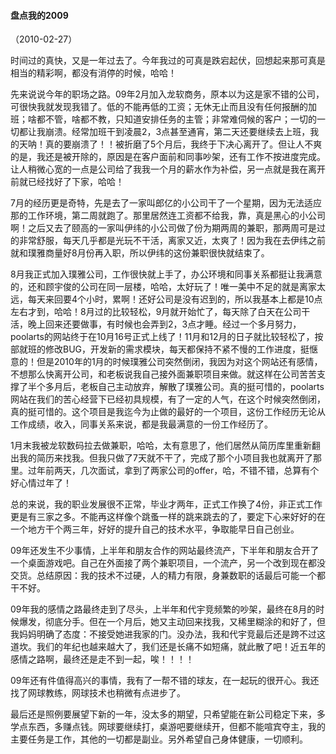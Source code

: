 
#### 盘点我的2009
（2010-02-27）

时间过的真快，又是一年过去了。今年我过的可真是跌宕起伏，回想起来那可真是相当的精彩啊，都没有消停的时候，哈哈！

先来说说今年的职场之路。09年2月加入龙软商务，原本以为这是家不错的公司，可很快我就发现我错了。低的不能再低的工资；无休无止而且没有任何报酬的加班；啥都不管，啥都不教，只知道安排任务的主管；非常难伺候的客户；一切的一切都让我崩溃。经常加班干到凌晨2，3点甚至通宵，第二天还要继续去上班，我的天呐！真的要崩溃了！！被折磨了5个月后，我终于下决心离开了。但让人不爽的是，我还是被开除的，原因是在客户面前和同事吵架，还有工作不按进度完成。让人稍微心宽的一点是公司给了我我一个月的薪水作为补偿，另一点就是我在离开前就已经找好了下家，哈哈！

7月的经历更是奇特，先是去了一家叫郎亿的小公司干了一个星期，因为无法适应那的工作环境，第二周就跑了。那里居然连工资都不给我，靠，真是黑心的小公司啊！之后又去了颐高的一家叫伊纬的小公司做了份为期两周的兼职，那两周可是过的非常舒服，每天几乎都是光玩不干活，离家又近，太爽了！因为我在去伊纬之前就和璞雅商量好8月份再入职，所以伊纬的这份兼职很快就结束了。

8月我正式加入璞雅公司，工作很快就上手了，办公环境和同事关系都挺让我满意的，还和顾宇俊的公司在同一层楼，哈哈，太好玩了！唯一美中不足的就是离家太远，每天来回要4个小时，累啊！还好公司是没有迟到的，所以我基本上都是10点左右才到，哈哈！8月过的比较轻松，9月就开始忙了，每天除了白天在公司干活，晚上回来还要做事，有时候也会弄到2，3点才睡。经过一个多月努力，poolarts的网站终于在10月16号正式上线了！11月和12月的日子就比较轻松了，按部就班的修改BUG，开发新的需求模块，每天都保持不紧不慢的工作进度，挺惬意的！但是2010年的1月的时候璞雅公司突然倒闭，我因为对这个网站还有感情，不想那么快离开公司，和老板说我自己接外面兼职项目来做。就这样在公司苦苦支撑了半个多月后，老板自己主动放弃，解散了璞雅公司。真的挺可惜的，poolarts网站在我们的苦心经营下已经初具规模，有了一定的人气，在这个时候突然倒闭，真的挺可惜的。这个项目是我迄今为止做的最好的一个项目，这份工作经历无论从工作成绩，收入，同事关系来说，都是我最满意的一份工作经历了。

1月末我被龙软数码拉去做兼职，哈哈，太有意思了，他们居然从简历库里重新翻出我的简历来找我。但我只做了7天就不干了，完成了那个小项目我也就离开了那里。过年前两天，几次面试，拿到了两家公司的offer，哈，不错不错，总算有个好心情过年了！   

总的来说，我的职业发展很不正常，毕业才两年，正式工作换了4份，非正式工作更是有三家之多。不能再这样像个跳蚤一样的跳来跳去的了，要定下心来好好的在一个地方干个两三年，好好的提升自己的技术水平，争取能早日自己创业。

09年还发生不少事情，上半年和朋友合作的网站最终流产，下半年和朋友合开了一个桌面游戏吧。自己在外面接了两个兼职项目，一个流产，另一个改到现在都没交货。总结原因：我的技术不过硬，人的精力有限，身兼数职的话最后可能一个都干不好。

09年我的感情之路最终走到了尽头，上半年和代宇竞频繁的吵架，最终在8月的时候爆发，彻底分手。但在一个月后，她又主动回来找我，又稀里糊涂的和好了，但我妈妈明确了态度：不接受她进我家的门。没办法，我和代宇竞最后还是跨不过这道坎。我们的年纪也越来越大了，我们还是长痛不如短痛，就此散了吧！近五年的感情之路啊，最终还是走不到一起，唉！！！！

09年还有件值得高兴的事情，我有了一帮不错的球友，在一起玩的很开心。我还找了网球教练，网球技术也稍微有点进步了。

最后还是照例要展望下新的一年，没太多的期望，只希望能在新公司稳定下来，多学点东西，多赚点钱。网球要继续打，桌游吧要继续开，但都不能喧宾夺主，我的主要任务是工作，其他的一切都是副业。另外希望自己身体健康，一切顺利。
